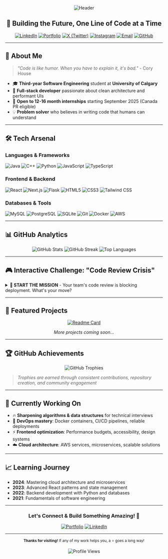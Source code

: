 <div align="center">
  <img src="https://capsule-render.vercel.app/api?type=waving&color=gradient&customColorList=0,2,2,5,30&height=200&section=header&text=MUHAMMAD%20ZAIN&fontSize=60&fontAlignY=35&desc=Software%20Engineering%20%7C%20Full-Stack%20Developer&descAlignY=50&descAlign=62" alt="Header" />
</div>

<div align="center">
  <h2>🚀 Building the Future, One Line of Code at a Time</h2>
  
  [![LinkedIn](https://img.shields.io/badge/LinkedIn-0077B5?style=for-the-badge&logo=linkedin&logoColor=white)](https://www.linkedin.com/in/muhammad-zain03/)
  [![Portfolio](https://img.shields.io/badge/Portfolio-000000?style=for-the-badge&logo=vercel&logoColor=white)](https://muhammadzainweb.vercel.app/)
  [![X (Twitter)](https://img.shields.io/badge/X-000000?style=for-the-badge&logo=x&logoColor=white)](https://x.com/muhammadzain003)
  [![Instagram](https://img.shields.io/badge/Instagram-E4405F?style=for-the-badge&logo=instagram&logoColor=white)](https://www.instagram.com/muhammad_zain14/)
  [![Email](https://img.shields.io/badge/Gmail-D14836?style=for-the-badge&logo=gmail&logoColor=white)](mailto:muhammadzain0476@gmail.com)
  [![GitHub](https://img.shields.io/badge/GitHub-100000?style=for-the-badge&logo=github&logoColor=white)](https://github.com/muhammadzain03)
</div>

---

## 🎯 **About Me**

> *"Code is like humor. When you have to explain it, it's bad."* - Cory House

- 🎓 **Third-year Software Engineering** student at **University of Calgary**
- 🌟 **Full-stack developer** passionate about clean architecture and performant UIs
- 🚀 **Open to 12-16 month internships** starting September 2025 (Canada PR eligible)
- 💡 **Problem solver** who believes in writing code that humans can understand

---

## 🛠️ **Tech Arsenal**

### **Languages & Frameworks**
![Java](https://img.shields.io/badge/Java-ED8B00?style=for-the-badge&logo=openjdk&logoColor=white)
![C++](https://img.shields.io/badge/C%2B%2B-00599C?style=for-the-badge&logo=c%2B%2B&logoColor=white)
![Python](https://img.shields.io/badge/Python-3776AB?style=for-the-badge&logo=python&logoColor=white)
![JavaScript](https://img.shields.io/badge/JavaScript-F7DF1E?style=for-the-badge&logo=javascript&logoColor=black)
![TypeScript](https://img.shields.io/badge/TypeScript-007ACC?style=for-the-badge&logo=typescript&logoColor=white)

### **Frontend & Backend**
![React](https://img.shields.io/badge/React-20232A?style=for-the-badge&logo=react&logoColor=61DAFB)
![Next.js](https://img.shields.io/badge/Next.js-000000?style=for-the-badge&logo=next.js&logoColor=white)
![Flask](https://img.shields.io/badge/Flask-000000?style=for-the-badge&logo=flask&logoColor=white)
![HTML5](https://img.shields.io/badge/HTML5-E34F26?style=for-the-badge&logo=html5&logoColor=white)
![CSS3](https://img.shields.io/badge/CSS3-1572B6?style=for-the-badge&logo=css3&logoColor=white)
![Tailwind CSS](https://img.shields.io/badge/Tailwind_CSS-38B2AC?style=for-the-badge&logo=tailwind-css&logoColor=white)

### **Databases & Tools**
![MySQL](https://img.shields.io/badge/MySQL-4479A1?style=for-the-badge&logo=mysql&logoColor=white)
![PostgreSQL](https://img.shields.io/badge/PostgreSQL-316192?style=for-the-badge&logo=postgresql&logoColor=white)
![SQLite](https://img.shields.io/badge/SQLite-07405E?style=for-the-badge&logo=sqlite&logoColor=white)
![Git](https://img.shields.io/badge/Git-F05032?style=for-the-badge&logo=git&logoColor=white)
![Docker](https://img.shields.io/badge/Docker-2496ED?style=for-the-badge&logo=docker&logoColor=white)
![AWS](https://img.shields.io/badge/AWS-FF9900?style=for-the-badge&logo=amazonaws&logoColor=white)

---

## 📊 **GitHub Analytics**

<div align="center">
  <img src="https://github-readme-stats.vercel.app/api?username=muhammadzain03&show_icons=true&theme=radical&hide_border=true&bg_color=0D1117&title_color=58A6FF&text_color=FFFFFF&icon_color=58A6FF" alt="GitHub Stats" />
  
  <img src="https://github-readme-streak-stats.herokuapp.com/?user=muhammadzain03&theme=radical&hide_border=true&background=0D1117&stroke=58A6FF&ring=58A6FF&fire=58A6FF&currStreakNum=FFFFFF&sideNums=FFFFFF&currStreakLabel=58A6FF&sideLabels=58A6FF&dates=FFFFFF" alt="GitHub Streak" />
  
  <img src="https://github-readme-stats.vercel.app/api/top-langs/?username=muhammadzain03&layout=compact&theme=radical&hide_border=true&bg_color=0D1117&title_color=58A6FF&text_color=FFFFFF&langs_count=8" alt="Top Languages" />
</div>

---

## 🎮 **Interactive Challenge: "Code Review Crisis"**

<details>
  <summary><b>🚨 START THE MISSION</b> - Your team's code review is blocking deployment. What's your move?</summary>

  <br/>
  
  <details>
    <summary><b>🔍 Option 1: Deep Dive Analysis</b></summary>
    
    **Action:** You meticulously review every line, run tests, and check dependencies.
    
    <details>
      <summary><b>📝 Result:</b> Found a critical security vulnerability in the auth middleware.</summary>
      
      **Next Decision:**
      <details>
        <summary><b>🛡️ Block deployment and create security ticket</b></summary>
        
        **🎯 OUTCOME:** Security team praises your diligence. Deployment delayed by 2 hours, but company avoids potential breach.
        <br/><br/>**🏆 MISSION COMPLETE** - You're the security hero!
        <br/><br/>[<b>Restart Mission</b>](#-interactive-challenge-code-review-crisis)
      </details>
      
      <details>
        <summary><b>⚡ Quick fix and deploy</b></summary>
        
        **💥 OUTCOME:** Security patch works, but you missed edge case. Minor incident in production.
        <br/><br/>[<b>Restart Mission</b>](#-interactive-challenge-code-review-crisis)
      </details>
    </details>
  </details>

  <details>
    <summary><b>⚡ Option 2: Quick Scan & Approve</b></summary>
    
    **Action:** You skim through the code and approve based on trust in your teammate.
    
    <details>
      <summary><b>📝 Result:</b> Code looks clean, deployment proceeds.</summary>
      
      **Next Decision:**
      <details>
        <summary><b>🎯 OUTCOME:</b> Deployment successful. Code works perfectly in production.</summary>
        
        **🏆 MISSION COMPLETE** - Sometimes trust pays off!
        <br/><br/>[<b>Restart Mission</b>](#-interactive-challenge-code-review-crisis)
      </details>
    </details>
    
    <details>
      <summary><b>💥 Result:</b> Production bug causes user data loss.</summary>
      
      **🎯 OUTCOME:** Major incident. Your quick approval is questioned in post-mortem.
      <br/><br/>[<b>Restart Mission</b>](#-interactive-challenge-code-review-crisis)
    </details>
  </details>

  <details>
    <summary><b>🤝 Option 3: Pair Programming Session</b></summary>
    
    **Action:** You schedule a 30-minute pair programming session with the developer.
    
    **🎯 OUTCOME:** You both learn from each other. Code quality improves, deployment succeeds, and team collaboration strengthens.
    <br/><br/>**🏆 MISSION COMPLETE** - Best practice approach wins!
    <br/><br/>[<b>Restart Mission</b>](#-interactive-challenge-code-review-crisis)
  </details>
</details>

---

## 🌟 **Featured Projects**

<div align="center">
  
  [![Readme Card](https://github-readme-stats.vercel.app/api/pin/?username=muhammadzain03&repo=your-repo-name&theme=radical&hide_border=true&bg_color=0D1117&title_color=58A6FF&text_color=FFFFFF)](https://github.com/muhammadzain03/your-repo-name)
  
  *More projects coming soon...*
  
</div>

---

## 🏆 **GitHub Achievements**

<div align="center">
  <img src="https://github-profile-trophy.vercel.app/?username=muhammadzain03&theme=radical&no-frame=true&no-bg=true&margin-w=10&margin-h=10&row=1&column=7" alt="GitHub Trophies" />
</div>

> *Trophies are earned through consistent contributions, repository creation, and community engagement*

---

## 🚧 **Currently Working On**

- 🔥 **Sharpening algorithms & data structures** for technical interviews
- 🐳 **DevOps mastery**: Docker containers, CI/CD pipelines, reliable deployments
- ⚡ **Frontend optimization**: Performance budgets, accessibility, design systems
- ☁️ **Cloud architecture**: AWS services, microservices, scalable solutions

---

## 📈 **Learning Journey**

- **2024**: Mastering cloud architecture and microservices
- **2023**: Advanced React patterns and state management
- **2022**: Backend development with Python and databases
- **2021**: Fundamentals of software engineering

---

<div align="center">
  
  ### **Let's Connect & Build Something Amazing! 🚀**
  
  [![Portfolio](https://img.shields.io/badge/View_Portfolio-000000?style=for-the-badge&logo=vercel&logoColor=white)](https://muhammadzainweb.vercel.app/)
  [![LinkedIn](https://img.shields.io/badge/Connect_on_LinkedIn-0077B5?style=for-the-badge&logo=linkedin&logoColor=white)](https://www.linkedin.com/in/muhammad-zain03/)
  
  ---
  
  <sub>**Thanks for visiting!** If any of my work helps you, a ⭐️ goes a long way!</sub>
  
  ![Profile Views](https://komarev.com/ghpvc/?username=muhammadzain03&color=blueviolet&style=flat-square)
  
</div>
